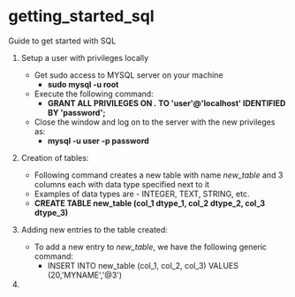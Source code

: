 # getting_started_sql
Guide to get started with SQL

1. Setup a user with privileges locally

   * Get sudo access to MYSQL server on your machine
     * **sudo mysql -u root**
   * Execute the following command:
     * **GRANT ALL PRIVILEGES ON *.* TO 'user'@'localhost' IDENTIFIED BY 'password';**
   * Close the window and log on to the server with the new privileges as:
     * **mysql -u user -p password**

2. Creation of tables:
    * Following command creates a new table with name *new_table* and 3 columns each with data type specified next to it
    * Examples of data types are - INTEGER, TEXT, STRING, etc.
    * **CREATE TABLE new_table (col_1 dtype_1, col_2 dtype_2, col_3 dtype_3)**

3. Adding new entries to the table created:
    * To add a new entry to *new_table*, we have the following generic command:
      * INSERT INTO new_table (col_1, col_2, col_3) VALUES (20,'MYNAME','@3')
      
4. 
